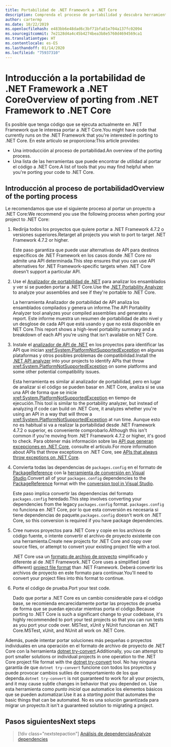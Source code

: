 ```yaml
---
title: Portabilidad de .NET Framework a .NET Core
description: Comprenda el proceso de portabilidad y descubra herramientas que le pueden resultar útiles al realizar la portabilidad de un proyecto de .NET Framework a .NET Core.
author: cartermp
ms.date: 10/22/2019
ms.openlocfilehash: e483bb6e48dad6c3bf71bfa81e704a137fc02094
ms.sourcegitcommit: 7e2128d4a4c45b4274bea3b8e5760d4694569ca1
ms.translationtype: HT
ms.contentlocale: es-ES
ms.lasthandoff: 01/14/2020
ms.locfileid: "75937310"
---
```

# <a name="overview-of-porting-from-net-framework-to-net-core"></a><span data-ttu-id="11b7c-103">Introducción a la portabilidad de .NET Framework a .NET Core</span><span class="sxs-lookup"><span data-stu-id="11b7c-103">Overview of porting from .NET Framework to .NET Core</span></span>

<span data-ttu-id="11b7c-104">Es posible que tenga código que se ejecuta actualmente en .NET Framework que le interesa portar a .NET Core.</span><span class="sxs-lookup"><span data-stu-id="11b7c-104">You might have code that currently runs on the .NET Framework that you're interested in porting to .NET Core.</span></span> <span data-ttu-id="11b7c-105">En este artículo se proporciona:</span><span class="sxs-lookup"><span data-stu-id="11b7c-105">This article provides:</span></span>

* <span data-ttu-id="11b7c-106">Una introducción al proceso de portabilidad.</span><span class="sxs-lookup"><span data-stu-id="11b7c-106">An overview of the porting process.</span></span>
* <span data-ttu-id="11b7c-107">Una lista de las herramientas que puede encontrar de utilidad al portar el código a .NET Core.</span><span class="sxs-lookup"><span data-stu-id="11b7c-107">A list of tools that you may find helpful when you're porting your code to .NET Core.</span></span>

## <a name="overview-of-the-porting-process"></a><span data-ttu-id="11b7c-108">Introducción al proceso de portabilidad</span><span class="sxs-lookup"><span data-stu-id="11b7c-108">Overview of the porting process</span></span>

<span data-ttu-id="11b7c-109">Le recomendamos que use el siguiente proceso al portar un proyecto a .NET Core:</span><span class="sxs-lookup"><span data-stu-id="11b7c-109">We recommend you use the following process when porting your project to .NET Core:</span></span>

1. <span data-ttu-id="11b7c-110">Redirija todos los proyectos que quiere portar a .NET Framework 4.7.2 o versiones superiores.</span><span class="sxs-lookup"><span data-stu-id="11b7c-110">Retarget all projects you wish to port to target .NET Framework 4.7.2 or higher.</span></span>

   <span data-ttu-id="11b7c-111">Este paso garantiza que puede usar alternativas de API para destinos específicos de .NET Framework en los casos donde .NET Core no admite una API determinada.</span><span class="sxs-lookup"><span data-stu-id="11b7c-111">This step ensures that you can use API alternatives for .NET Framework-specific targets when .NET Core doesn't support a particular API.</span></span>

2. <span data-ttu-id="11b7c-112">Use el [Analizador de portabilidad de .NET](../../standard/analyzers/portability-analyzer.md) para analizar los ensamblados y ver si se pueden portar a .NET Core.</span><span class="sxs-lookup"><span data-stu-id="11b7c-112">Use the [.NET Portability Analyzer](../../standard/analyzers/portability-analyzer.md) to analyze your assemblies and see if they're portable to .NET Core.</span></span>

   <span data-ttu-id="11b7c-113">La herramienta Analizador de portabilidad de API analiza los ensamblados compilados y genera un informe.</span><span class="sxs-lookup"><span data-stu-id="11b7c-113">The API Portability Analyzer tool analyzes your compiled assemblies and generates a report.</span></span> <span data-ttu-id="11b7c-114">Este informe muestra un resumen de portabilidad de alto nivel y un desglose de cada API que está usando y que no está disponible en NET Core.</span><span class="sxs-lookup"><span data-stu-id="11b7c-114">This report shows a high-level portability summary and a breakdown of each API you're using that isn't available on NET Core.</span></span>

3. <span data-ttu-id="11b7c-115">Instale el [analizador de API de .NET](../../standard/analyzers/api-analyzer.md) en los proyectos para identificar las API que inician <xref:System.PlatformNotSupportedException> en algunas plataformas y otros posibles problemas de compatibilidad.</span><span class="sxs-lookup"><span data-stu-id="11b7c-115">Install the [.NET API analyzer](../../standard/analyzers/api-analyzer.md) into your projects to identify APIs that throw <xref:System.PlatformNotSupportedException> on some platforms and some other potential compatibility issues.</span></span>

   <span data-ttu-id="11b7c-116">Esta herramienta es similar al analizador de portabilidad, pero en lugar de analizar si el código se pueden basar en .NET Core, analiza si se usa una API de forma que se inicie <xref:System.PlatformNotSupportedException> en tiempo de ejecución.</span><span class="sxs-lookup"><span data-stu-id="11b7c-116">This tool is similar to the portability analyzer, but instead of analyzing if code can build on .NET Core, it analyzes whether you're using an API in a way that will throw a <xref:System.PlatformNotSupportedException> at run time.</span></span> <span data-ttu-id="11b7c-117">Aunque esto no es habitual si va a realizar la portabilidad desde .NET Framework 4.7.2 o superior, es conveniente comprobarlo.</span><span class="sxs-lookup"><span data-stu-id="11b7c-117">Although this isn't common if you're moving from .NET Framework 4.7.2 or higher, it's good to check.</span></span> <span data-ttu-id="11b7c-118">Para obtener más información sobre las [API que generan excepciones en .NET Core](../compatibility/unsupported-apis.md), consulte el artículo.</span><span class="sxs-lookup"><span data-stu-id="11b7c-118">For more information about APIs that throw exceptions on .NET Core, see [APIs that always throw exceptions on .NET Core](../compatibility/unsupported-apis.md).</span></span>

4. <span data-ttu-id="11b7c-119">Convierta todas las dependencias de `packages.config` en el formato de [PackageReference](/nuget/consume-packages/package-references-in-project-files) con la [herramienta de conversión en Visual Studio](/nuget/consume-packages/migrate-packages-config-to-package-reference).</span><span class="sxs-lookup"><span data-stu-id="11b7c-119">Convert all of your `packages.config` dependencies to the [PackageReference](/nuget/consume-packages/package-references-in-project-files) format with the [conversion tool in Visual Studio](/nuget/consume-packages/migrate-packages-config-to-package-reference).</span></span>

   <span data-ttu-id="11b7c-120">Este paso implica convertir las dependencias del formato `packages.config` heredado.</span><span class="sxs-lookup"><span data-stu-id="11b7c-120">This step involves converting your dependencies from the legacy `packages.config` format.</span></span> <span data-ttu-id="11b7c-121">`packages.config` no funciona en .NET Core, por lo que esta conversión es necesaria si tiene dependencias de paquete.</span><span class="sxs-lookup"><span data-stu-id="11b7c-121">`packages.config` doesn't work on .NET Core, so this conversion is required if you have package dependencies.</span></span>

5. <span data-ttu-id="11b7c-122">Cree nuevos proyectos para .NET Core y copie en los archivos de código fuente, o intente convertir el archivo de proyecto existente con una herramienta.</span><span class="sxs-lookup"><span data-stu-id="11b7c-122">Create new projects for .NET Core and copy over source files, or attempt to convert your existing project file with a tool.</span></span>

   <span data-ttu-id="11b7c-123">.NET Core usa un [formato de archivo de proyecto](../tools/csproj.md) simplificado y diferente al de .NET Framework.</span><span class="sxs-lookup"><span data-stu-id="11b7c-123">.NET Core uses a simplified (and different) [project file format](../tools/csproj.md) than .NET Framework.</span></span> <span data-ttu-id="11b7c-124">Deberá convertir los archivos de proyecto en este formato para continuar.</span><span class="sxs-lookup"><span data-stu-id="11b7c-124">You'll need to convert your project files into this format to continue.</span></span>

6. <span data-ttu-id="11b7c-125">Porte el código de prueba.</span><span class="sxs-lookup"><span data-stu-id="11b7c-125">Port your test code.</span></span>

   <span data-ttu-id="11b7c-126">Dado que portar a .NET Core es un cambio considerable para el código base, se recomienda encarecidamente portar las proyectos de prueba de forma que se puedan ejecutar mientras porta el código.</span><span class="sxs-lookup"><span data-stu-id="11b7c-126">Because porting to .NET Core is such a significant change to your codebase, it's highly recommended to port your test projects so that you can run tests as you port your code over.</span></span> <span data-ttu-id="11b7c-127">MSTest, xUnit y NUnit funcionan en .NET Core.</span><span class="sxs-lookup"><span data-stu-id="11b7c-127">MSTest, xUnit, and NUnit all work on .NET Core.</span></span>

<span data-ttu-id="11b7c-128">Además, puede intentar portar soluciones más pequeñas o proyectos individuales en una operación en el formato de archivo de proyecto de .NET Core con la herramienta [dotnet try-convert](https://github.com/dotnet/try-convert).</span><span class="sxs-lookup"><span data-stu-id="11b7c-128">Additionally, you can attempt to port smaller solutions or individual projects in one operation to the .NET Core project file format with the [dotnet try-convert](https://github.com/dotnet/try-convert) tool.</span></span> <span data-ttu-id="11b7c-129">No hay ninguna garantía de que `dotnet try-convert` funcione con todos los proyectos y puede provocar cambios sutiles de comportamiento de los que dependa.</span><span class="sxs-lookup"><span data-stu-id="11b7c-129">`dotnet try-convert` is not guaranteed to work for all your projects, and it may cause subtle changes in behavior that you depended on.</span></span> <span data-ttu-id="11b7c-130">Use esta herramienta como _punto inicial_ que automatice los elementos básicos que se pueden automatizar.</span><span class="sxs-lookup"><span data-stu-id="11b7c-130">Use it as a _starting point_ that automates the basic things that can be automated.</span></span> <span data-ttu-id="11b7c-131">No es una solución garantizada para migrar un proyecto.</span><span class="sxs-lookup"><span data-stu-id="11b7c-131">It isn't a guaranteed solution to migrating a project.</span></span>

## <a name="next-steps"></a><span data-ttu-id="11b7c-132">Pasos siguientes</span><span class="sxs-lookup"><span data-stu-id="11b7c-132">Next steps</span></span>

>[!div class="nextstepaction"]
>[<span data-ttu-id="11b7c-133">Análisis de dependencias</span><span class="sxs-lookup"><span data-stu-id="11b7c-133">Analyze dependencies</span></span>](third-party-deps.md)
